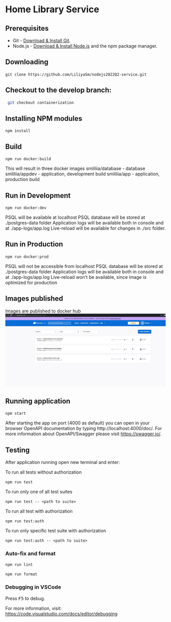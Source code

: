 # Home Library Service


## Prerequisites

- Git - [Download & Install Git](https://git-scm.com/downloads).
- Node.js - [Download & Install Node.js](https://nodejs.org/en/download/) and the npm package manager.

## Downloading

```
git clone https://github.com/LiliyaSm/nodejs2022Q2-service.git
```

## Checkout to the develop branch:

```bash
 git checkout containerization
```

## Installing NPM modules

```
npm install
```

## Build

```
npm run docker:build
```

This will result in three docker images
smliliia/database - database
smliliia/appdev - application, development build
smliliia/app - application, production build


## Run in Development

```
npm run docker:dev
```

PSQL will be available at localhost
PSQL database will be stored at ./postgres-data folder
Application logs will be available both in console and at ./app-logs/app.log
Live-reload will be available for changes in ./src folder.


## Run in Production

```
npm run docker:prod
```

PSQL will not be accessible from localhost
PSQL database will be stored at ./postgres-data folder
Application logs will be available both in console and at ./app-logs/app.log
Live-reload won't be available, since image is optimized for production

## Images published

Images are published to docker hub
![](docker1.jpg)

## Running application

```
npm start
```

After starting the app on port (4000 as default) you can open
in your browser OpenAPI documentation by typing http://localhost:4000/doc/.
For more information about OpenAPI/Swagger please visit https://swagger.io/.

## Testing

After application running open new terminal and enter:

To run all tests without authorization

```
npm run test
```

To run only one of all test suites

```
npm run test -- <path to suite>
```

To run all test with authorization

```
npm run test:auth
```

To run only specific test suite with authorization

```
npm run test:auth -- <path to suite>
```

### Auto-fix and format

```
npm run lint
```

```
npm run format
```

### Debugging in VSCode

Press <kbd>F5</kbd> to debug.

For more information, visit: https://code.visualstudio.com/docs/editor/debugging
